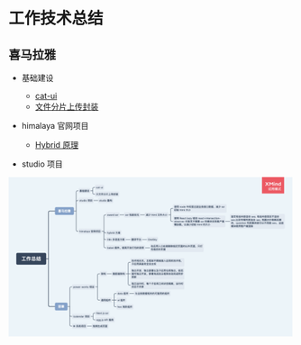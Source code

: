 # 工作技术总结

## 喜马拉雅

- 基础建设

  - [cat-ui](./喜马拉雅/基础建设/cat-ui.md)
  - [文件分片上传封装](./喜马拉雅/基础建设/文件分片上传封装.md)

- himalaya 官网项目

  - [Hybrid 原理](./喜马拉雅/himalaya官网项目/Hybrid原理.md)

- studio 项目

<img src="./assets/工作总结.png">
